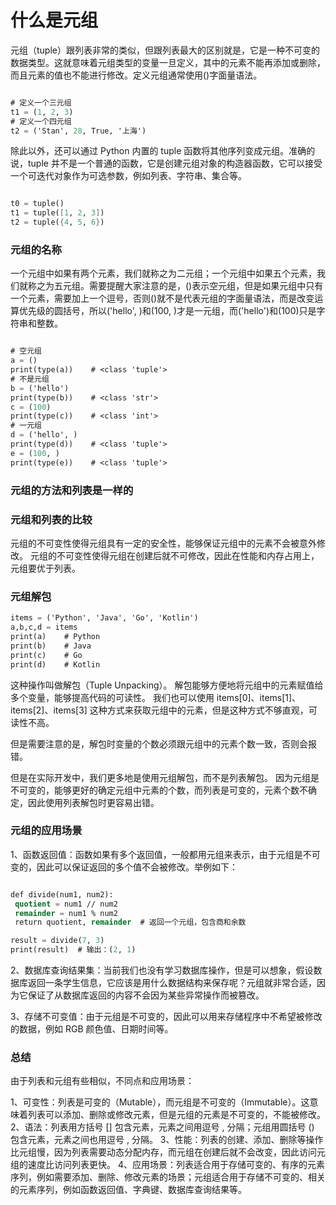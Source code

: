 # 什么是元组

元组（tuple）跟列表非常的类似，但跟列表最大的区别就是，它是一种不可变的数据类型。这就意味着元组类型的变量一旦定义，其中的元素不能再添加或删除，而且元素的值也不能进行修改。定义元组通常使用()字面量语法。


```scheme

# 定义一个三元组
t1 = (1, 2, 3)
# 定义一个四元组
t2 = ('Stan', 28, True, '上海')


```

除此以外，还可以通过 Python 内置的 tuple 函数将其他序列变成元组。准确的说，tuple 并不是一个普通的函数，它是创建元组对象的构造器函数，它可以接受一个可迭代对象作为可选参数，例如列表、字符串、集合等。


```scheme

t0 = tuple()
t1 = tuple([1, 2, 3])
t2 = tuple({4, 5, 6})

```


### 元组的名称

一个元组中如果有两个元素，我们就称之为二元组；一个元组中如果五个元素，我们就称之为五元组。需要提醒大家注意的是，()表示空元组，但是如果元组中只有一个元素，需要加上一个逗号，否则()就不是代表元组的字面量语法，而是改变运算优先级的圆括号，所以('hello', )和(100, )才是一元组，而('hello')和(100)只是字符串和整数。

```scheme

# 空元组
a = ()
print(type(a))    # <class 'tuple'>
# 不是元组
b = ('hello')
print(type(b))    # <class 'str'>
c = (100)
print(type(c))    # <class 'int'>
# 一元组
d = ('hello', )
print(type(d))    # <class 'tuple'>
e = (100, )
print(type(e))    # <class 'tuple'>

```

### 元组的方法和列表是一样的



### 元组和列表的比较

元组的不可变性使得元组具有一定的安全性，能够保证元组中的元素不会被意外修改。
元组的不可变性使得元组在创建后就不可修改，因此在性能和内存占用上，元组要优于列表。


### 元组解包


```scheme
items = ('Python', 'Java', 'Go', 'Kotlin')
a,b,c,d = items
print(a)    # Python
print(b)    # Java
print(c)    # Go
print(d)    # Kotlin

```

这种操作叫做解包（Tuple Unpacking）。 解包能够方便地将元组中的元素赋值给多个变量，能够提高代码的可读性。 我们也可以使用 items[0]、items[1]、items[2]、items[3] 这种方式来获取元组中的元素，但是这种方式不够直观，可读性不高。

但是需要注意的是，解包时变量的个数必须跟元组中的元素个数一致，否则会报错。

但是在实际开发中，我们更多地是使用元组解包，而不是列表解包。 因为元组是不可变的，能够更好的确定元组中元素的个数，而列表是可变的，元素个数不确定，因此使用列表解包时更容易出错。

### 元组的应用场景

1、函数返回值：函数如果有多个返回值，一般都用元组来表示，由于元组是不可变的，因此可以保证返回的多个值不会被修改。举例如下：

```scheme

def divide(num1, num2):
 quotient = num1 // num2
 remainder = num1 % num2
 return quotient, remainder  # 返回一个元组，包含商和余数

result = divide(7, 3)
print(result)  # 输出：(2, 1)

```

2、数据库查询结果集：当前我们也没有学习数据库操作，但是可以想象，假设数据库返回一条学生信息，它应该是用什么数据结构来保存呢？元组就非常合适，因为它保证了从数据库返回的内容不会因为某些异常操作而被篡改。

3、存储不可变值：由于元组是不可变的，因此可以用来存储程序中不希望被修改的数据，例如 RGB 颜色值、日期时间等。


### 总结

由于列表和元组有些相似，不同点和应用场景：

1、可变性：列表是可变的（Mutable），而元组是不可变的（Immutable）。这意味着列表可以添加、删除或修改元素，但是元组的元素是不可变的，不能被修改。
2、语法：列表用方括号 [] 包含元素，元素之间用逗号 , 分隔；元组用圆括号 () 包含元素，元素之间也用逗号 , 分隔。
3、性能：列表的创建、添加、删除等操作比元组慢，因为列表需要动态分配内存，而元组在创建后就不会改变，因此访问元组的速度比访问列表更快。
4、应用场景：列表适合用于存储可变的、有序的元素序列，例如需要添加、删除、修改元素的场景；元组适合用于存储不可变的、相关的元素序列，例如函数返回值、字典键、数据库查询结果等。




































